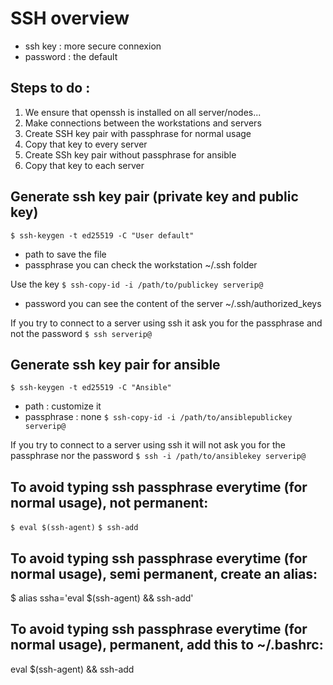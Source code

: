 # SSH overview
- ssh key : more secure connexion 
- password : the default 

## Steps to do :
1. We ensure that openssh is installed on all server/nodes...
2. Make connections between the workstations and servers
3. Create SSH key pair with passphrase for normal usage
4. Copy that key to every server
5. Create SSh key pair without passphrase for ansible
6. Copy that key to each server

## Generate ssh key pair (private key and public key)
`$ ssh-keygen -t ed25519 -C "User default"`
- path to save the file
- passphrase
you can check the workstation ~/.ssh folder

Use the key
`$ ssh-copy-id -i /path/to/publickey serverip@`
- password
you can see the content of the server ~/.ssh/authorized_keys

If you try to connect to a server using ssh it ask you for the passphrase and not the password
`$ ssh serverip@`

## Generate ssh key pair for ansible
`$ ssh-keygen -t ed25519 -C "Ansible"`
- path : customize it
- passphrase : none
`$ ssh-copy-id -i /path/to/ansiblepublickey serverip@`

If you try to connect to a server using ssh it will not ask you for the passphrase nor the password
`$ ssh -i /path/to/ansiblekey serverip@`

## To avoid typing ssh passphrase everytime (for normal usage), not permanent:
`$ eval $(ssh-agent)` 
`$ ssh-add`

## To avoid typing ssh passphrase everytime (for normal usage), semi permanent, create an alias:
$ alias ssha='eval $(ssh-agent) && ssh-add'

## To avoid typing ssh passphrase everytime (for normal usage), permanent, add  this to ~/.bashrc:
eval $(ssh-agent) && ssh-add
